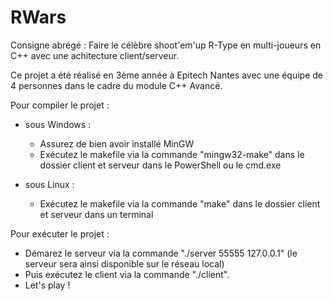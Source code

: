 # RWars
Consigne abrégé : Faire le célèbre shoot'em'up R-Type en multi-joueurs en C++ avec une achitecture client/serveur.

Ce projet a été réalisé en 3ème année à Epitech Nantes avec une équipe de 4 personnes dans le cadre du module C++ Avancé.

Pour compiler le projet :
- sous Windows :
    - Assurez de bien avoir installé MinGW
    - Exécutez le makefile via la commande "mingw32-make" dans le dossier client et serveur dans le PowerShell ou le cmd.exe

- sous Linux :
    - Exécutez le makefile via la commande "make" dans le dossier client et serveur dans un terminal


Pour exécuter le projet :
- Démarez le serveur via la commande "./server 55555 127.0.0.1" (le serveur sera ainsi disponible sur le réseau local)
- Puis exécutez le client via la commande "./client".
- Let's play !
